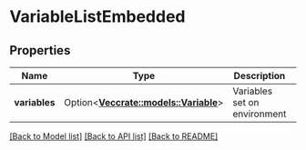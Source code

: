 # VariableListEmbedded

## Properties

Name | Type | Description | Notes
------------ | ------------- | ------------- | -------------
**variables** | Option<[**Vec<crate::models::Variable>**](Variable.md)> | Variables set on environment | [optional]

[[Back to Model list]](../README.md#documentation-for-models) [[Back to API list]](../README.md#documentation-for-api-endpoints) [[Back to README]](../README.md)


